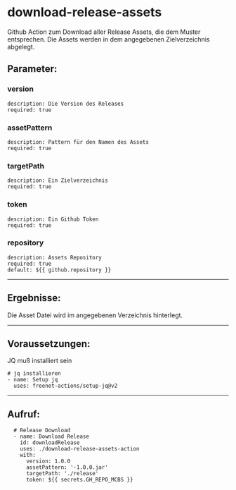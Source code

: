 # download-release-assets

Github Action zum Download aller Release Assets, die dem Muster entsprechen. Die Assets werden in dem angegebenen Zielverzeichnis abgelegt.

## Parameter:
  ### version
    description: Die Version des Releases
    required: true
  ### assetPattern
    description: Pattern für den Namen des Assets
    required: true
  ### targetPath
    description: Ein Zielverzeichnis
    required: true
  ### token
    description: Ein Github Token
    required: true
  ### repository
    description: Assets Repository
    required: true
    default: ${{ github.repository }}

---

## Ergebnisse:

Die Asset Datei wird im angegebenen Verzeichnis hinterlegt.

---

## Voraussetzungen:

JQ muß installiert sein

    # jq installieren
    - name: Setup jq
      uses: freenet-actions/setup-jq@v2

---

## Aufruf:

      # Release Download
      - name: Download Release
        id: downloadRelease
        uses: ./download-release-assets-action
        with:
          version: 1.0.0
          assetPattern: '-1.0.0.jar'
          targetPath: './release'
          token: ${{ secrets.GH_REPO_MCBS }}